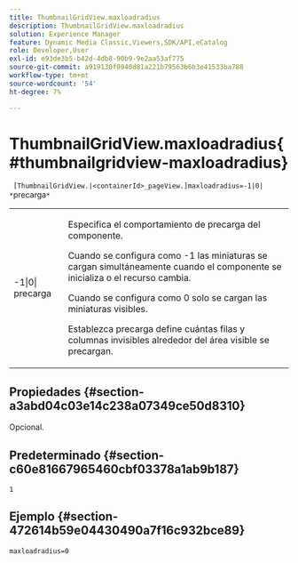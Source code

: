 ```yaml
---
title: ThumbnailGridView.maxloadradius
description: ThumbnailGridView.maxloadradius
solution: Experience Manager
feature: Dynamic Media Classic,Viewers,SDK/API,eCatalog
role: Developer,User
exl-id: e93de3b5-b42d-4db8-90b9-9e2aa53af775
source-git-commit: a919130f0940d81a221b79563b6b3e41533ba788
workflow-type: tm+mt
source-wordcount: '54'
ht-degree: 7%

---
```


# ThumbnailGridView.maxloadradius{#thumbnailgridview-maxloadradius}

` [ThumbnailGridView.|<containerId>_pageView.]maxloadradius=-1|0| *`precarga`*`

<table id="table_D29F1F6A8EC74F42A254C823435F9493"> 
 <tbody> 
  <tr> 
   <td colname="col1"> <p><span class="codeph">-1|0|<span class="varname"> precarga</span></span> </p> </td> 
   <td colname="col2"> <p>Especifica el comportamiento de precarga del componente. </p> <p>Cuando se configura como <span class="codeph"> -1</span> las miniaturas se cargan simultáneamente cuando el componente se inicializa o el recurso cambia. </p> <p>Cuando se configura como <span class="codeph"> 0</span> solo se cargan las miniaturas visibles. </p> <p>Establezca <span class="codeph"><span class="varname"> precarga</span></span> define cuántas filas y columnas invisibles alrededor del área visible se precargan. </p> </td> 
  </tr> 
 </tbody> 
</table>

## Propiedades {#section-a3abd04c03e14c238a07349ce50d8310}

Opcional.

## Predeterminado {#section-c60e81667965460cbf03378a1ab9b187}

`1`

## Ejemplo {#section-472614b59e04430490a7f16c932bce89}

`maxloadradius=0`
